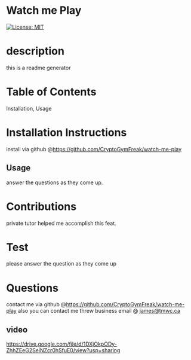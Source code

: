 # Watch me Play 

[![License: MIT](https://img.shields.io/badge/License-MIT-yellow.svg)](https://opensource.org/licenses/MIT)

# description 

this is a readme generator

# Table of Contents 

Installation, Usage

# Installation Instructions 

install via github @https://github.com/CryptoGymFreak/watch-me-play 

## Usage 

answer the questions as they come up.

# Contributions 

private tutor helped me accomplish this feat.

# Test 

please answer the question as they come up

# Questions 

contact me via github @https://github.com/CryptoGymFreak/watch-me-play also you can contact me threw business email @ james@tmwc.ca

## video

 https://drive.google.com/file/d/1DXjOkpODy-ZhhZEeG2SelNZcr0hSfuE0/view?usp=sharing